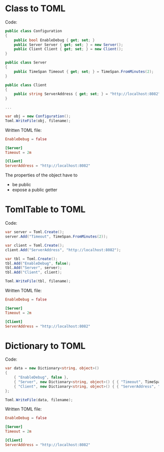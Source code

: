 
# Class to TOML
Code:
```csharp
public class Configuration
{
    public bool EnableDebug { get; set; }
    public Server Server { get; set; } = new Server();
    public Client Client { get; set; } = new Client();
}

public class Server
{
    public TimeSpan Timeout { get; set; } = TimeSpan.FromMinutes(2);
}

public class Client
{
    public string ServerAddress { get; set; } = "http://localhost:8082";
}

...

var obj = new Configuration();
Toml.WriteFile(obj, filename);
```

Written TOML file:
```toml
EnableDebug = false

[Server]
Timeout = 2m

[Client]
ServerAddress = "http://localhost:8082"
```

The properties of the object have to
+ be public
+ expose a public getter

# TomlTable to TOML
Code:
```csharp
var server = Toml.Create();
server.Add("Timeout", TimeSpan.FromMinutes(2));

var client = Toml.Create();
client.Add("ServerAddress", "http://localhost:8082");

var tbl = Toml.Create();
tbl.Add("EnableDebug", false);
tbl.Add("Server", server);
tbl.Add("Client", client);

Toml.WriteFile(tbl, filename);
```
Written TOML file:
```toml
EnableDebug = false

[Server]
Timeout = 2m

[Client]
ServerAddress = "http://localhost:8082"
```

# Dictionary to TOML

Code:
```csharp
var data = new Dictionary<string, object>()
{
    { "EnableDebug", false },
    { "Server", new Dictionary<string, object>() { { "Timeout", TimeSpan.FromMinutes(2) } } },
    { "Client", new Dictionary<string, object>() { { "ServerAddress", "http://localhost:8082" } } },
};

Toml.WriteFile(data, filename);
```
Written TOML file:
```toml
EnableDebug = false

[Server]
Timeout = 2m

[Client]
ServerAddress = "http://localhost:8082"
```